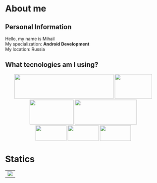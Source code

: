 # About me
## Personal Information
Hello, my name is Mihail\
My specialization: **Android Development**\
My location: Russia
## What tecnologies am I using?

<div align = "center">
  <img src="https://encrypted-tbn0.gstatic.com/images?q=tbn:ANd9GcTpRfTNb6-1t4FAIUiVb2rhfG0yAmhgV5JasQ&s" width="320" height="80">
  <img src="https://1000logos.net/wp-content/uploads/2020/09/Java-Logo.jpg" width="120" height="80">
  <img src="https://encrypted-tbn0.gstatic.com/images?q=tbn:ANd9GcTcvBMxFMSSpbHPACQDlDx7ci3tS0OTD3V-SQ&s" width="142" height="80">
  <img src="https://encrypted-tbn0.gstatic.com/images?q=tbn:ANd9GcRU9OCPJsgnJ-po35PBUM552fcrPIhm01JFYg&s" width="200" height="80">
</div>
<div align = "center">
  <img src="https://blogger.googleusercontent.com/img/b/R29vZ2xl/AVvXsEhYqPshtcc72LfIovmL7yYsotZbN8e67Ck10WVIux1e6WjjkdgCFH5_KWRB9RfBKogO6vJgt1peMuuqEyUBsMv20xohGPyZFOBiuLU-Rn27Eq33biA0lUObGvd8ToAnNuygNSoRBpBmltRADd0vpaMXGklP7L_xB9LqIlZ1fjSN6vK1i2vc_0KP-aTo/s1600/Android%20Studio%20-%20Social.png" width="100" height="50">
  <img src="https://encrypted-tbn0.gstatic.com/images?q=tbn:ANd9GcQ5y7sAAQLHDljqDYD9vgmhYMB4Lb51tLp4xg&s" width="100" height="50">
  <img src="https://repository-images.githubusercontent.com/61722736/08e87280-62dc-11ea-8fed-a8a4a4ea865d" width="100" height="50">
</div>
  
# Statics
<table align="center">
    <td>
      <img src="https://github-readme-streak-stats.herokuapp.com/?user=chalk-wizzard&theme=dark"/>
    </td>
</table>
